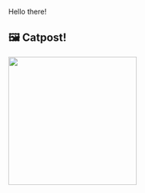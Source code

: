 Hello there!



## 🖼️ Catpost!

<sub>
    <img src="https://cdn2.thecatapi.com/images/aHMAaCrm7.png" height="256">
</sub>

